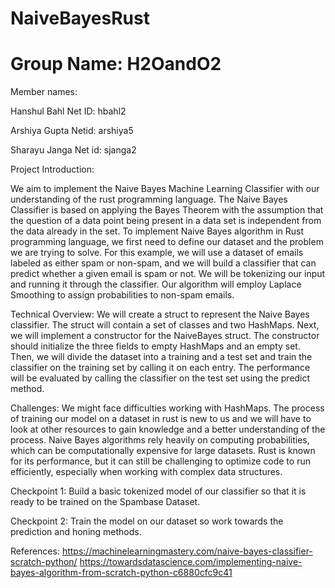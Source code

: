 # NaiveBayesRust

# Group Name: H2OandO2

Member names:

Hanshul Bahl    Net ID: hbahl2 

Arshiya Gupta   Netid: arshiya5 

Sharayu Janga  	Net id: sjanga2	


Project Introduction:

We aim to implement the Naive Bayes Machine Learning Classifier with our understanding of the rust programming language. The Naive Bayes Classifier is based on applying the Bayes Theorem with the assumption that the question of a data point being present in a data set is independent from the data already in the set. To implement Naive Bayes algorithm in Rust programming language, we first need to define our dataset and the problem we are trying to solve. For this example, we will use a dataset of emails labeled as either spam or non-spam, and we will build a classifier that can predict whether a given email is spam or not. We will be tokenizing our input and running it through the classifier. Our algorithm will employ Laplace Smoothing to assign probabilities to non-spam emails. 

Technical Overview:
We will create a struct to represent the Naive Bayes classifier. The struct will contain a set of classes and two HashMaps. 
Next, we will implement a constructor for the NaiveBayes struct. The constructor should initialize the three fields to empty HashMaps and an empty set.
Then, we will divide the dataset into a training and a test set and train the classifier on the training set by calling it on each entry.
The performance will be evaluated by calling the classifier on the test set using the predict method.

Challenges:
We might face difficulties working with HashMaps. The process of training our model on a dataset in rust is new to us and we will have to look at other resources to gain knowledge and a better understanding of the process. Naive Bayes algorithms rely heavily on computing probabilities, which can be computationally expensive for large datasets. Rust is known for its performance, but it can still be challenging to optimize code to run efficiently, especially when working with complex data structures.

Checkpoint 1:
Build a basic tokenized model of our classifier so that it is ready to be trained on the Spambase Dataset.

Checkpoint 2:
Train the model on our dataset so work towards the prediction and honing methods.

References:
https://machinelearningmastery.com/naive-bayes-classifier-scratch-python/ 
https://towardsdatascience.com/implementing-naive-bayes-algorithm-from-scratch-python-c6880cfc9c41
